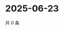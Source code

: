 # 2025-06-23

共 0 条

<!-- BEGIN ZHIHUVIDEO -->
<!-- 最后更新时间 Mon Jun 23 2025 06:10:21 GMT+0800 (China Standard Time) -->

<!-- END ZHIHUVIDEO -->
